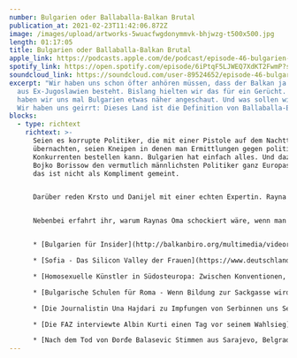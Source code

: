 ```yaml
---
number: Bulgarien oder Ballaballa-Balkan Brutal
publication_at: 2021-02-23T11:42:06.872Z
image: /images/upload/artworks-5wuacfwgdonymmvk-bhjwzg-t500x500.jpg
length: 01:17:05
title: Bulgarien oder Ballaballa-Balkan Brutal
apple_link: https://podcasts.apple.com/de/podcast/episode-46-bulgarien-oder-ballaballa-balkan-brutal/id1170436903?i=1000510238282
spotify_link: https://open.spotify.com/episode/6iPtqF5LJWEQ7XdKT2FwmP?si=cbo2JStDSKWK9NYaI8rMqQ
soundcloud_link: https://soundcloud.com/user-89524652/episode-46-bulgarien-oder-ballaballa-balkan-brutal
excerpt: "Wir haben uns schon öfter anhören müssen, dass der Balkan ja nicht nur
  aus Ex-Jugoslawien besteht. Bislang hielten wir das für ein Gerücht. Doch nun
  haben wir uns mal Bulgarien etwas näher angeschaut. Und was sollen wir sagen?
  Wir haben uns geirrt: Dieses Land ist die Definition von Ballaballa-Balkan."
blocks:
  - type: richtext
    richtext: >-
      Seien es korrupte Politiker, die mit einer Pistole auf dem Nachttisch
      übernachten, seien Kneipen in denen man Ermittlungen gegen politische
      Konkurrenten bestellen kann. Bulgarien hat einfach alles. Und dazu mit
      Bojko Borissow den vermutlich männlichsten Politiker ganz Europas - und
      das ist nicht als Kompliment gemeint.


      Darüber reden Krsto und Danijel mit einer echten Expertin. Rayna Breuer berichtet als Journalistin über Südosteuropa, stammt selbst aus Bulgarien und hat sich im Gegensatz zu ihren Gastgebern auch vorbereitet.


      Nebenbei erfahrt ihr, warum Raynas Oma schockiert wäre, wenn man ihr auf Kroatisch "Guten Appetit" wünschen würde, was es mit Draža Miyagović auf sich hat und welche Songs von Đorđe Balašević die Jungs und Rayna am liebsten hören.


      * [Bulgarien für Insider](http://balkanbiro.org/multimedia/videoreihe-bulgarien-fuer-insider) - eine Kurzfilmreihe von Rayna Breuer

      * [Sofia - Das Silicon Valley der Frauen](https://www.deutschlandfunk.de/bulgariens-hauptstadt-sofia-das-silicon-valley-der-frauen.795.de.html?dram:article_id=419483) (Rayna Breuer)

      * [Homosexuelle Künstler in Südosteuropa: Zwischen Konventionen, Kirche und Klischees](https://www.dw.com/de/homosexuelle-k%C3%BCnstler-in-s%C3%BCdosteuropa-zwischen-konventionen-kirche-und-klischees/a-53801198) (Rayna Breuer)

      * [Bulgarische Schulen für Roma - Wenn Bildung zur Sackgasse wird](https://www.deutschlandfunk.de/bulgarische-schulen-fuer-roma-wenn-bildung-zur-sackgasse.795.de.html?dram:article_id=429956) (von Rayna Breuer)

      * [Die Journalistin Una Hajdari zu Impfungen von Serbinnen uns Serben im Kosovo ](https://twitter.com/UnaHajdari/status/1363834794073870340)

      * [Die FAZ interviewte Albin Kurti einen Tag vor seinem Wahlsieg](https://www.faz.net/aktuell/politik/ausland/albin-kurti-im-gespraech-vor-der-parlementswahl-im-kosovo-17192645.html) (von Michael Martens)

      * [Nach dem Tod von Ðorđe Balasevic Stimmen aus Sarajevo, Belgrad, Priština und Zagreb](https://www.ard-wien.de/2021/02/22/abschied-von-djordje-balasevic/) (ARD Studio Wien)
---
```

